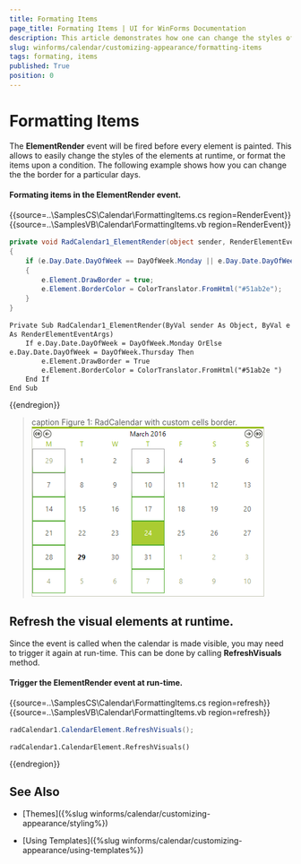```yaml
---
title: Formating Items
page_title: Formating Items | UI for WinForms Documentation
description: This article demonstrates how one can change the styles of the RadCalendar elements upon a condition.
slug: winforms/calendar/customizing-appearance/formatting-items
tags: formating, items
published: True
position: 0
---
```


# Formatting Items

The __ElementRender__ event will be fired before every element is painted. This allows to easily change the styles of the elements at runtime, or format the items upon a condition. The following example shows how you can change the the border for a particular days. 

#### Formating items in the ElementRender event.

{{source=..\SamplesCS\Calendar\FormattingItems.cs region=RenderEvent}}
{{source=..\SamplesVB\Calendar\FormattingItems.vb region=RenderEvent}}
````C#
private void RadCalendar1_ElementRender(object sender, RenderElementEventArgs e)
{
    if (e.Day.Date.DayOfWeek == DayOfWeek.Monday || e.Day.Date.DayOfWeek == DayOfWeek.Thursday)
    {
        e.Element.DrawBorder = true;
        e.Element.BorderColor = ColorTranslator.FromHtml("#51ab2e");
    }
}

````
````VB.NET
Private Sub RadCalendar1_ElementRender(ByVal sender As Object, ByVal e As RenderElementEventArgs)
    If e.Day.Date.DayOfWeek = DayOfWeek.Monday OrElse e.Day.Date.DayOfWeek = DayOfWeek.Thursday Then
        e.Element.DrawBorder = True
        e.Element.BorderColor = ColorTranslator.FromHtml("#51ab2e ")
    End If
End Sub

````

{{endregion}}

>caption Figure 1: RadCalendar with custom cells border.
![calendar-formatting-items 001](images/calendar-formatting-items001.png)

## Refresh the visual elements at runtime.

Since the event is called when the calendar is made visible, you may need to trigger it again at run-time. This can be done by calling __RefreshVisuals__ method.

#### Trigger the ElementRender event at run-time.

{{source=..\SamplesCS\Calendar\FormattingItems.cs region=refresh}}
{{source=..\SamplesVB\Calendar\FormattingItems.vb region=refresh}}
````C#
radCalendar1.CalendarElement.RefreshVisuals();

````
````VB.NET
radCalendar1.CalendarElement.RefreshVisuals()

````

{{endregion}}


## See Also

* [Themes]({%slug winforms/calendar/customizing-appearance/styling%})

* [Using Templates]({%slug winforms/calendar/customizing-appearance/using-templates%})

